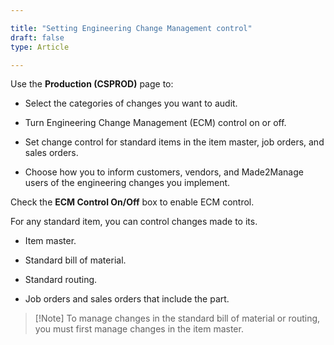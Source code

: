 ```yaml
---

title: "Setting Engineering Change Management control"
draft: false
type: Article

---
```


Use the **Production (CSPROD)** page to:

- Select the categories of changes you want to audit.

- Turn Engineering Change Management (ECM) control on or off.

- Set change control for standard items in the item master, job orders, and sales orders.

- Choose how you to inform customers, vendors, and Made2Manage users of the engineering changes you implement.

Check the **ECM Control On/Off** box to enable ECM control. 

For any standard item, you can control changes made to its.

- Item master.

- Standard bill of material.

- Standard routing.

- Job orders and sales orders that include the part.


> [!Note] To manage changes in the standard bill of material or routing, you must first manage changes in the item master.

​